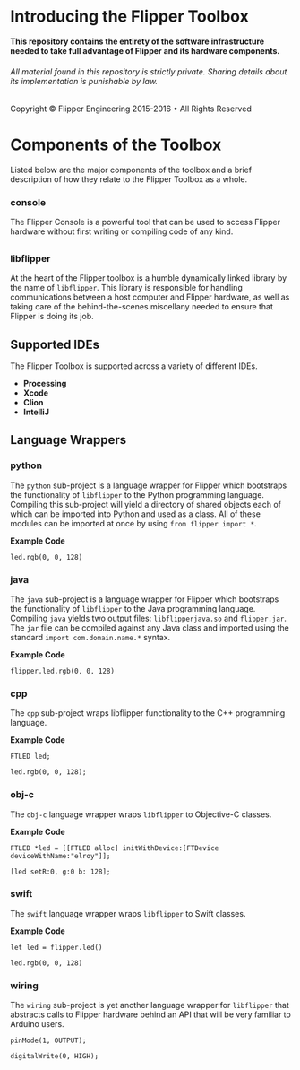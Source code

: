 # Introducing the Flipper Toolbox

**This repository contains the entirety of the software infrastructure needed to take full advantage of Flipper and its hardware components.**

###### All material found in this repository is strictly private. Sharing details about its implementation is punishable by law.

Copyright © Flipper Engineering 2015-2016 • All Rights Reserved

# Components of the Toolbox

Listed below are the major components of the toolbox and a brief description of how they relate to the Flipper Toolbox as a whole.

### console

The Flipper Console is a powerful tool that can be used to access Flipper hardware without first writing or compiling code of any kind.

## 

### libflipper

At the heart of the Flipper toolbox is a humble dynamically linked library by the name of `libflipper`. This library is responsible for handling communications between a host computer and Flipper hardware, as well as taking care of the behind-the-scenes miscellany needed to ensure that Flipper is doing its job.

## Supported IDEs

The Flipper Toolbox is supported across a variety of different IDEs.

- **Processing**
- **Xcode**
- **Clion**
- **IntelliJ**

## Language Wrappers

### python

The `python` sub-project is a language wrapper for Flipper which bootstraps the functionality of `libflipper` to the Python programming language. Compiling this sub-project will yield a directory of shared objects each of which can be imported into Python and used as a class. All of these modules can be imported at once by using `from flipper import *`.

**Example Code**

`led.rgb(0, 0, 128)`

### java

The `java` sub-project is a language wrapper for Flipper which bootstraps the functionality of `libflipper` to the Java programming language. Compiling `java` yields two output files: `libflipperjava.so` and `flipper.jar`. The `jar` file can be compiled against any Java class and imported using the standard `import com.domain.name.*` syntax.

**Example Code**

`flipper.led.rgb(0, 0, 128)`

### cpp

The `cpp` sub-project wraps libflipper functionality to the C++ programming language.

**Example Code**

```
FTLED led;

led.rgb(0, 0, 128);
```

### obj-c

The `obj-c` language wrapper wraps `libflipper` to Objective-C classes.

**Example Code**

```
FTLED *led = [[FTLED alloc] initWithDevice:[FTDevice deviceWithName:"elroy"]];

[led setR:0, g:0 b: 128];
```

### swift

The `swift` language wrapper wraps `libflipper` to Swift classes.

**Example Code**

```
let led = flipper.led()

led.rgb(0, 0, 128)
```

### wiring

The `wiring` sub-project is yet another language wrapper for `libflipper` that abstracts calls to Flipper hardware behind an API that will be very familiar to Arduino users.

```
pinMode(1, OUTPUT);

digitalWrite(0, HIGH);
```